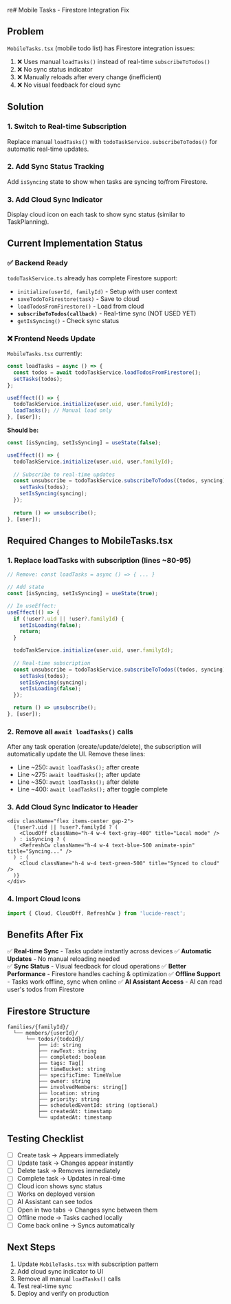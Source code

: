 re# Mobile Tasks - Firestore Integration Fix

## Problem
`MobileTasks.tsx` (mobile todo list) has Firestore integration issues:
1. ❌ Uses manual `loadTasks()` instead of real-time `subscribeToTodos()`
2. ❌ No sync status indicator
3. ❌ Manually reloads after every change (inefficient)
4. ❌ No visual feedback for cloud sync

## Solution

### 1. Switch to Real-time Subscription
Replace manual `loadTasks()` with `todoTaskService.subscribeToTodos()` for automatic real-time updates.

### 2. Add Sync Status Tracking
Add `isSyncing` state to show when tasks are syncing to/from Firestore.

### 3. Add Cloud Sync Indicator
Display cloud icon on each task to show sync status (similar to TaskPlanning).

## Current Implementation Status

### ✅ Backend Ready
`todoTaskService.ts` already has complete Firestore support:
- `initialize(userId, familyId)` - Setup with user context
- `saveTodoToFirestore(task)` - Save to cloud
- `loadTodosFromFirestore()` - Load from cloud
- **`subscribeToTodos(callback)`** - Real-time sync (NOT USED YET)
- `getIsSyncing()` - Check sync status

### ❌ Frontend Needs Update
`MobileTasks.tsx` currently:
```typescript
const loadTasks = async () => {
  const todos = await todoTaskService.loadTodosFromFirestore();
  setTasks(todos);
};

useEffect(() => {
  todoTaskService.initialize(user.uid, user.familyId);
  loadTasks(); // Manual load only
}, [user]);
```

**Should be:**
```typescript
const [isSyncing, setIsSyncing] = useState(false);

useEffect(() => {
  todoTaskService.initialize(user.uid, user.familyId);
  
  // Subscribe to real-time updates
  const unsubscribe = todoTaskService.subscribeToTodos((todos, syncing) => {
    setTasks(todos);
    setIsSyncing(syncing);
  });
  
  return () => unsubscribe();
}, [user]);
```

## Required Changes to MobileTasks.tsx

### 1. Replace loadTasks with subscription (lines ~80-95)
```typescript
// Remove: const loadTasks = async () => { ... }

// Add state
const [isSyncing, setIsSyncing] = useState(true);

// In useEffect:
useEffect(() => {
  if (!user?.uid || !user?.familyId) {
    setIsLoading(false);
    return;
  }

  todoTaskService.initialize(user.uid, user.familyId);
  
  // Real-time subscription
  const unsubscribe = todoTaskService.subscribeToTodos((todos, syncing) => {
    setTasks(todos);
    setIsSyncing(syncing);
    setIsLoading(false);
  });

  return () => unsubscribe();
}, [user]);
```

### 2. Remove all `await loadTasks()` calls
After any task operation (create/update/delete), the subscription will automatically update the UI. Remove these lines:
- Line ~250: `await loadTasks();` after create
- Line ~275: `await loadTasks();` after update  
- Line ~350: `await loadTasks();` after delete
- Line ~400: `await loadTasks();` after toggle complete

### 3. Add Cloud Sync Indicator to Header
```tsx
<div className="flex items-center gap-2">
  {!user?.uid || !user?.familyId ? (
    <CloudOff className="h-4 w-4 text-gray-400" title="Local mode" />
  ) : isSyncing ? (
    <RefreshCw className="h-4 w-4 text-blue-500 animate-spin" title="Syncing..." />
  ) : (
    <Cloud className="h-4 w-4 text-green-500" title="Synced to cloud" />
  )}
</div>
```

### 4. Import Cloud Icons
```typescript
import { Cloud, CloudOff, RefreshCw } from 'lucide-react';
```

## Benefits After Fix

✅ **Real-time Sync** - Tasks update instantly across devices
✅ **Automatic Updates** - No manual reloading needed  
✅ **Sync Status** - Visual feedback for cloud operations
✅ **Better Performance** - Firestore handles caching & optimization
✅ **Offline Support** - Tasks work offline, sync when online
✅ **AI Assistant Access** - AI can read user's todos from Firestore

## Firestore Structure

```
families/{familyId}/
  └── members/{userId}/
      └── todos/{todoId}/
          ├── id: string
          ├── rawText: string
          ├── completed: boolean
          ├── tags: Tag[]
          ├── timeBucket: string
          ├── specificTime: TimeValue
          ├── owner: string
          ├── involvedMembers: string[]
          ├── location: string
          ├── priority: string
          ├── scheduledEventId: string (optional)
          ├── createdAt: timestamp
          └── updatedAt: timestamp
```

## Testing Checklist

- [ ] Create task → Appears immediately
- [ ] Update task → Changes appear instantly
- [ ] Delete task → Removes immediately  
- [ ] Complete task → Updates in real-time
- [ ] Cloud icon shows sync status
- [ ] Works on deployed version
- [ ] AI Assistant can see todos
- [ ] Open in two tabs → Changes sync between them
- [ ] Offline mode → Tasks cached locally
- [ ] Come back online → Syncs automatically

## Next Steps

1. Update `MobileTasks.tsx` with subscription pattern
2. Add cloud sync indicator to UI
3. Remove all manual `loadTasks()` calls
4. Test real-time sync
5. Deploy and verify on production
